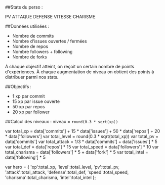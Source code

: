 ##Stats du perso :

PV
ATTAQUE 
DEFENSE
VITESSE 
CHARISME

##Données utilisées :

- Nombre de commits 
- Nombre d'issues ouvertes / fermées
- Nombre de repos
- Nombre followers + following
- Nombre de forks

À chaque objectif atteint, on reçoit un certain nombre de points d'expériences. À chaque augmentation de niveau on obtient des points à distribuer parmi nos stats. 

##Objectifs :

- 1 xp par commit
- 15 xp par issue ouverte
- 50 xp par repos
- 20 xp par follower

##Calcul des niveaux :
niveau = `round(0.3 * sqrt(xp))`


var total_xp = data['commits'] + 15 * data['issues'] + 50 * data['repos'] + 20 * data['followers']
var total_level = round(0.3 * sqrt(total_xp))
var total_pv = data['commits']
var total_attack = 1/3 * data['commits'] + data['issues'] * 5
var total_def = data['repos'] * 15
var total_speed = data['followers'] * 10 
var total_charisma = data['followers'] * 5  + data['fork'] * 5
var total_intel = data['following'] * 5

var hero = {
	'xp':total_xp,
	'level':total_level,
	'pv':total_pv,
	'attack':total_attack,
	'defense':total_def,
	'speed':total_speed,
	'charisma':total_charisma,
	'intel':total_intel
};
